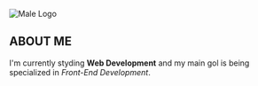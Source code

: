 ![Male Logo](https://i.imgur.com/S5TU8BA.png)

## ABOUT ME

I'm currently styding **Web Development** and my main gol is being specialized in _Front-End Development_.


<!--
**malespinozah/malespinozah** is a ✨ _special_ ✨ repository because its `README.md` (this file) appears on your GitHub profile.

Here are some ideas to get you started:

- 🔭 I’m currently working on ...
- 🌱 I’m currently learning ...
- 👯 I’m looking to collaborate on ...
- 🤔 I’m looking for help with ...
- 💬 Ask me about ...
- 📫 How to reach me: ...
- 😄 Pronouns: ...
- ⚡ Fun fact: ...
-->

